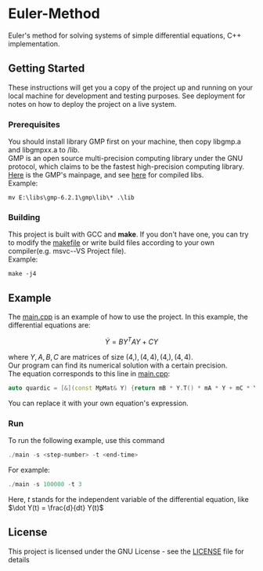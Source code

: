 # Euler-Method
 
Euler's method for solving systems of simple differential equations, C++ implementation.
 
## Getting Started
 
These instructions will get you a copy of the project up and running on your local machine for development and testing purposes. See deployment for notes on how to deploy the project on a live system.
 
### Prerequisites
 
You should install library GMP first on your machine, then copy libgmp.a and libgmpxx.a to /lib.
\
GMP is an open source multi-precision computing library under the GNU protocol, which claims to be the fastest high-precision computing library. [Here](https://gmplib.org/) is the GMP's mainpage, and see [here](https://github.com/WCIofQMandRA/built-gmp_mpfr_mpc) for compiled libs.
\
Example:

```
mv E:\libs\gmp-6.2.1\gmp\lib\* .\lib
```
 
### Building
 
This project is built with GCC and **make**. If you don't have one, you can try to modify the [makefile](./makefile) or write build files according to your own compiler(e.g. msvc--VS Project file).
\
Example:

```
make -j4
```

## Example

The [main.cpp](./src/main.cpp) is an example of how to use the project. In this example, the differential equations are:

$$
\dot Y = B Y^T A Y + CY
$$

where $Y, A, B, C$ are matrices of size $(4,), (4, 4), (4, ), (4, 4)$. 
\
Our program can find its numerical solution with a certain precision.
\
The equation corresponds to this line in [main.cpp](./src/main.cpp):

```cpp
auto quardic = [&](const MpMat& Y) {return mB * Y.T() * mA * Y + mC * Y;};
```

You can replace it with your own equation's expression.

### Run

To run the following example, use this command

```ps1
./main -s <step-number> -t <end-time>
```

For example:

```ps1
./main -s 100000 -t 3
```

Here, $t$ stands for the independent variable of the differential equation, like $\dot Y(t) = \frac{d}{dt} Y(t)$

## License
 
This project is licensed under the GNU License - see the [LICENSE](./LICENSE) file for details
